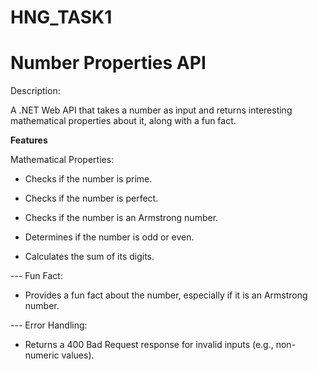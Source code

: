 # HNG_TASK1
# Number Properties API
Description:


A .NET Web API that takes a number as input and returns interesting mathematical properties about it, along with a fun fact.

**Features**

Mathematical Properties:

- Checks if the number is prime.

- Checks if the number is perfect.

- Checks if the number is an Armstrong number.

- Determines if the number is odd or even.

- Calculates the sum of its digits.

--- Fun Fact:

- Provides a fun fact about the number, especially if it is an Armstrong number.

--- Error Handling:

- Returns a 400 Bad Request response for invalid inputs (e.g., non-numeric values).
